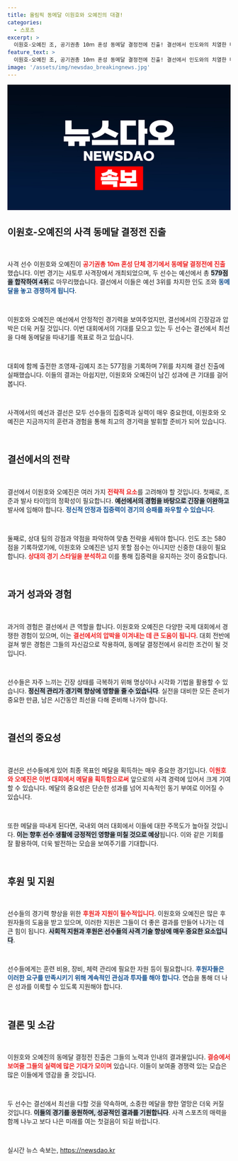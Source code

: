 ```yaml
---
title: 올림픽 동메달 이원호와 오예진의 대결!
categories:
  - 스포츠
excerpt: >
  이원호-오예진 조, 공기권총 10ｍ 혼성 동메달 결정전에 진출! 결선에서 인도와의 치열한 대결이 기대되는 가운데, 과연 금빛 꿈을 이룰 수 있을지 주목됩니다!
feature_text: >
  이원호-오예진 조, 공기권총 10ｍ 혼성 동메달 결정전에 진출! 결선에서 인도와의 치열한 대결이 기대되는 가운데, 과연 금빛 꿈을 이룰 수 있을지 주목됩니다!
image: '/assets/img/newsdao_breakingnews.jpg'
---
```


<p><img src="/assets/img/newsdao_breakingnews.jpg" alt="flaretime 속보" /></p>

<h2 data-ke-size="size26">이원호-오예진의 사격 동메달 결정전 진출</h2>

<p data-ke-size="size16">&nbsp;</p>

<p>사격 선수 이원호와 오예진이 <b><span style="color: #ee2323;">공기권총 10m 혼성 단체 경기에서 동메달 결정전에 진출</span></b>했습니다. 이번 경기는 샤토루 사격장에서 개최되었으며, 두 선수는 예선에서 총 <b><span style="background-color: #21538527;">579점을 합작하여 4위</span></b>로 마무리했습니다. 결선에서 이들은 예선 3위를 차지한 인도 조와 <b><span style="color: #1a5490;">동메달을 놓고 경쟁하게 됩니다</span></b>.</p>

<p data-ke-size="size16">&nbsp;</p>

<p>이원호와 오예진은 예선에서 안정적인 경기력을 보여주었지만, 결선에서의 긴장감과 압박은 더욱 커질 것입니다. 이번 대회에서의 기대를 모으고 있는 두 선수는 결선에서 최선을 다해 동메달을 따내기를 목표로 하고 있습니다.</p>

<p data-ke-size="size16">&nbsp;</p>

<p>대회에 함께 출전한 조영재-김예지 조는 577점을 기록하며 7위를 차지해 결선 진출에 실패했습니다. 이들의 결과는 아쉽지만, 이원호와 오예진이 남긴 성과에 큰 기대를 걸어봅니다.</p>

<p data-ke-size="size16">&nbsp;</p>

<p>사격에서의 예선과 결선은 모두 선수들의 집중력과 실력이 매우 중요한데, 이원호와 오예진은 지금까지의 훈련과 경험을 통해 최고의 경기력을 발휘할 준비가 되어 있습니다. </p>

<p data-ke-size="size16">&nbsp;</p>

<section>
  <h2 data-ke-size="size26">결선에서의 전략</h2>

  <p data-ke-size="size16">&nbsp;</p>

  결선에서 이원호와 오예진은 여러 가지 <b><span style="color: #ee2323;">전략적 요소</span></b>를 고려해야 할 것입니다. 첫째로, 조준과 발사 타이밍의 정확성이 필요합니다. <b><span style="background-color: #21538527;">예선에서의 경험을 바탕으로 긴장을 이완하고</span></b> 발사에 임해야 합니다. <b><span style="color: #1a5490;">정신적 안정과 집중력이 경기의 승패를 좌우할 수 있습니다</span></b>.

  <p data-ke-size="size16">&nbsp;</p>

  둘째로, 상대 팀의 강점과 약점을 파악하여 맞춤 전략을 세워야 합니다. 인도 조는 580점을 기록하였기에, 이원호와 오예진은 넘지 못할 점수는 아니지만 신중한 대응이 필요합니다. <b><span style="color: #ee2323;">상대의 경기 스타일을 분석하고</span></b> 이를 통해 집중력을 유지하는 것이 중요합니다.

  <p data-ke-size="size16">&nbsp;</p>
</section>

<section>
  <h2 data-ke-size="size26">과거 성과와 경험</h2>

  <p data-ke-size="size16">&nbsp;</p>

  과거의 경험은 결선에서 큰 역할을 합니다. 이원호와 오예진은 다양한 국제 대회에서 경쟁한 경험이 있으며, 이는 <b><span style="color: #ee2323;">결선에서의 압박을 이겨내는 데 큰 도움이 됩니다</span></b>. 대회 전반에 걸쳐 쌓은 경험은 그들의 자신감으로 작용하여, 동메달 결정전에서 유리한 조건이 될 것입니다.

  <p data-ke-size="size16">&nbsp;</p>

  선수들은 자주 느끼는 긴장 상태를 극복하기 위해 명상이나 시각화 기법을 활용할 수 있습니다. <b><span style="background-color: #21538527;">정신적 관리가 경기력 향상에 영향을 줄 수 있습니다</span></b>. 실전을 대비한 모든 준비가 중요한 만큼, 남은 시간동안 최선을 다해 준비해 나가야 합니다.

  <p data-ke-size="size16">&nbsp;</p>
</section>

<section>
  <h2 data-ke-size="size26">결선의 중요성</h2>

  <p data-ke-size="size16">&nbsp;</p>

  결선은 선수들에게 있어 최종 목표인 메달을 획득하는 매우 중요한 경기입니다. <b><span style="color: #ee2323;">이원호와 오예진은 이번 대회에서 메달을 획득함으로써</span></b> 앞으로의 사격 경력에 있어서 크게 기여할 수 있습니다. 메달의 중요성은 단순한 성과를 넘어 지속적인 동기 부여로 이어질 수 있습니다.

  <p data-ke-size="size16">&nbsp;</p>

  또한 메달을 따내게 된다면, 국내외 여러 대회에서 이들에 대한 주목도가 높아질 것입니다. <b><span style="background-color: #21538527;">이는 향후 선수 생활에 긍정적인 영향을 미칠 것으로 예상</span></b>됩니다. 이와 같은 기회를 잘 활용하여, 더욱 발전하는 모습을 보여주기를 기대합니다.

  <p data-ke-size="size16">&nbsp;</p>
</section>

<section>
  <h2 data-ke-size="size26">후원 및 지원</h2>

  <p data-ke-size="size16">&nbsp;</p>

  선수들의 경기력 향상을 위한 <b><span style="color: #ee2323;">후원과 지원이 필수적입니다</span></b>. 이원호와 오예진은 많은 후원자들의 도움을 받고 있으며, 이러한 지원은 그들이 더 좋은 결과를 만들어 나가는 데 큰 힘이 됩니다. <b><span style="background-color: #21538527;">사회적 지원과 후원은 선수들의 사격 기술 향상에 매우 중요한 요소입니다</span></b>.

  <p data-ke-size="size16">&nbsp;</p>

  선수들에게는 훈련 비용, 장비, 체력 관리에 필요한 자원 등이 필요합니다. <b><span style="color: #1a5490;">후원자들은 이러한 요구를 만족시키기 위해 계속적인 관심과 투자를 해야 합니다</span></b>. 연습을 통해 더 나은 성과를 이룩할 수 있도록 지원해야 합니다.

  <p data-ke-size="size16">&nbsp;</p>
</section>

<section>
  <h2 data-ke-size="size26">결론 및 소감</h2>

  <p data-ke-size="size16">&nbsp;</p>

  이원호와 오예진의 동메달 결정전 진출은 그들의 노력과 인내의 결과물입니다. <b><span style="color: #ee2323;">결승에서 보여줄 그들의 실력에 많은 기대가 모이며</span></b> 있습니다. 이들이 보여줄 경쟁력 있는 모습은 많은 이들에게 영감을 줄 것입니다.

  <p data-ke-size="size16">&nbsp;</p>

  두 선수는 결선에서 최선을 다할 것을 약속하며, 소중한 메달을 향한 열망은 더욱 커질 것입니다. <b><span style="background-color: #21538527;">이들의 경기를 응원하며, 성공적인 결과를 기원합니다</span></b>. 사격 스포츠의 매력을 함께 나누고 보다 나은 미래를 여는 첫걸음이 되길 바랍니다.

  <p data-ke-size="size16">&nbsp;</p>
</section>
실시간 뉴스 속보는, <a href="https://newsdao.kr" rel="dofollow">https://newsdao.kr</a>


